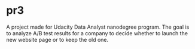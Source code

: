 # pr3
A project made for Udacity Data Analyst nanodegree program. 
The goal is to analyze A/B test results for a company to decide whether to launch the new website page or to keep the old one. 
